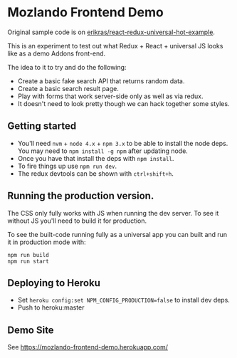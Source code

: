 # Mozlando Frontend Demo

Original sample code is on [erikras/react-redux-universal-hot-example](https://github.com/erikras/react-redux-universal-hot-example/).

This is an experiment to test out what Redux + React + universal JS looks
like as a demo Addons front-end.

The idea to it to try and do the following:

* Create a basic fake search API that returns random data.
* Create a basic search result page.
* Play with forms that work server-side only as well as via redux.
* It doesn't need to look pretty though we can hack together some styles.

## Getting started

* You'll need `nvm` + `node 4.x` + `npm 3.x` to be able to install the node
  deps. You may need to `npm install -g npm` after updating node.
* Once you have that install the deps with `npm install`.
* To fire things up use `npm run dev`.
* The redux devtools can be shown with `ctrl+shift+h`.

## Running the production version.

The CSS only fully works with JS when running the dev server. To see it
without JS you'll need to build it for production.

To see the built-code running fully as a universal app you can built and run
it in production mode with:

```
npm run build
npm run start
```

## Deploying to Heroku

* Set `heroku config:set NPM_CONFIG_PRODUCTION=false` to install dev deps.
* Push to heroku:master

## Demo Site

See https://mozlando-frontend-demo.herokuapp.com/
